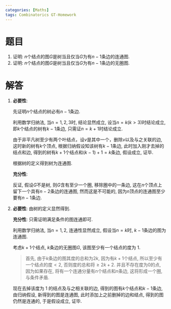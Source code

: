 ```yaml
---
categories: [Maths]
tags: Combinatorics GT-Homework
---
```


# 题目

1.  证明: $n$个结点的图$G$是树当且仅当$G$为有$n-1$条边的连通图.
2.  证明: $n$个结点的图$G$是树当且仅当$G$为有$n-1$条边的无圈图.

# 解答

1.  **必要性**:

    先证明$n$个结点的树必有$n-1$条边.

    利用数学归纳法, 当$n=1,2,3$时, 结论显然成立, 设当$n=k$$(k>3)$时结论成立, 即$k$个结点的树有$k-1$条边, 只需证$n=k+1$时结论成立.

    由于非平凡树至少有两个叶结点，设$v$是其中一个，删除$v$以及与之关联的边, 这时新的树有$k$个顶点, 根据归纳假设知该树有$k-1$条边, 此时加入刚才去掉的结点和边, 得到的树有$k+1$个结点和$(k-1)+1=k$条边, 假设成立, 证毕.

    根据树的定义得到树为连通图.

    **充分性**:

    反证, 假设$G$不是树, 则$G$含有至少一个圈, 移除圈中的一条边, 这在$n$个顶点上留下一个具有$n-2$条边的连通图, 然而这是不可能的, 因为$n$顶点的连通图至少要有$n-1$条边.

2.  **必要性**: 由树的定义显然得到.

    **充分性**: 只需证明满足条件的图连通即可.

    利用数学归纳法, 当$n=1,2$, 连通性显然成立, 假设当$n=k$时, $k-1$条边的图为连通图.

    考虑$k+1$个结点, $k$条边的无圈图$G$, 该图至少有一个结点的度为 1.

    > 首先, 由于$k$条边的图其度的总和为$2k$, 因为有$k+1$个结点, 所以至少有一个结点的度$<2$, 否则度的总和将$\geqslant2k+2$. 并且不存在度为$0$的点, 因为如果存在, 将有一个连通分量有$n$个结点和$n$条边, 这将形成一个圈, 与条件矛盾.

    现在去掉该度为 1 的结点及与之相关联的边, 得到的图有$k$个结点和$k-1$条边, 由归纳假设, 新得到的图是连通图, 此时添加上之前删掉的边和结点, 得到的图仍然是连通的, 于是假设成立, 证毕.

